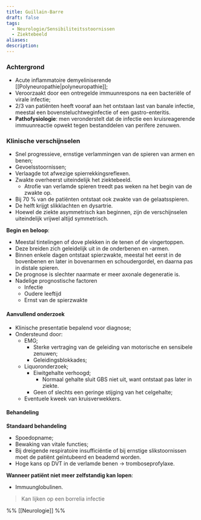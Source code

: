 ```yaml
---
title: Guillain-Barre
draft: false
tags:
  - Neurologie/Sensibiliteitsstoornissen
  - Ziektebeeld
aliases: 
description: 
---
```



### Achtergrond

- Acute inflammatoire demyeliniserende [[Polyneuropathie|polyneuropathie]];
- Veroorzaakt door een ontregelde immuunrespons na een bacteriële of virale infectie;
- 2/3 van patiënten heeft vooraf aan het ontstaan last van banale infectie, meestal een bovensteluchtweginfectie of een gastro-enteritis.
- **Pathofysiologie**: men veronderstelt dat de infectie een kruisreagerende immuunreactie opwekt tegen bestanddelen van perifere zenuwen.
### Klinische verschijnselen
- Snel progressieve, ernstige verlammingen van de spieren van armen en benen;
- Gevoelsstoornissen;
- Verlaagde tot afwezige spierrekkingsreflexen.
- Zwakte overheerst uiteindelijk het ziektebeeld.
	- Atrofie van verlamde spieren treedt pas weken na het begin van de zwakte op.
- Bij 70 % van de patiënten ontstaat ook zwakte van de gelaatsspieren.
- De helft krijgt slikklachten en dysartrie.
- Hoewel de ziekte asymmetrisch kan beginnen, zijn de verschijnselen uiteindelijk vrijwel altijd symmetrisch.

**Begin en beloop**:
- Meestal tintelingen of dove plekken in de tenen of de vingertoppen. 
- Deze breiden zich geleidelijk uit in de onderbenen en -armen.
- Binnen enkele dagen ontstaat spierzwakte, meestal het eerst in de bovenbenen en later in bovenarmen en schoudergordel, en daarna pas in distale spieren.
- De prognose is slechter naarmate er meer axonale degeneratie is.
- Nadelige prognostische factoren
	- Infectie
	- Oudere leeftijd
	- Ernst van de spierzwakte

#### Aanvullend onderzoek

- Klinische presentatie bepalend voor diagnose;
- Ondersteund door:
	- EMG;
		- Sterke vertraging van de geleiding van motorische en sensibele zenuwen;
		- Geleidingsblokkades;
	- Liquoronderzoek;
		- Eiwitgehalte verhoogd;
			- Normaal gehalte sluit GBS niet uit, want ontstaat pas later in ziekte. 
		- Geen of slechts een geringe stijging van het celgehalte;
	- Eventuele kweek van kruisverwekkers.

#### Behandeling
**Standaard behandeling**
- Spoedopname;
- Bewaking van vitale functies;
- Bij dreigende respiratoire insufficiëntie of bij ernstige slikstoornissen moet de patiënt geïntubeerd en beademd worden.
- Hoge kans op DVT in de verlamde benen -> tromboseprofylaxe.

**Wanneer patiënt niet meer zelfstandig kan lopen**:
- Immuunglobulinen. 


> Kan lijken op een borrelia infectie


%%
[[Neurologie]]
%%